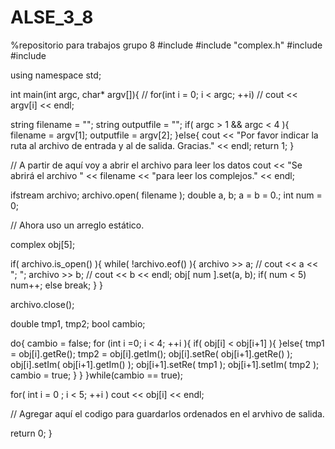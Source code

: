 # ALSE_3_8
%repositorio para trabajos grupo 8
#include <iostream>
#include "complex.h"
#include <string>
#include <fstream>

using namespace std;

int main(int argc, char* argv[]){
//  for(int i = 0; i < argc; ++i)
//    cout << argv[i] << endl;

  string filename = "";
  string outputfile = "";
  if( argc > 1 && argc < 4 ){
    filename = argv[1];
    outputfile = argv[2];
  }else{
    cout << "Por favor indicar la ruta al archivo de entrada y al de salida. Gracias." << endl;
    return 1;
  }

// A partir de aquí voy a abrir el archivo para leer los datos
  cout << "Se abrirá el archivo " << filename << "para leer los complejos." << endl;

  ifstream archivo;
  archivo.open( filename );
  double  a, b;
  a = b = 0.;
  int num = 0;

// Ahora uso un arreglo estático.

  complex obj[5];

  if( archivo.is_open() ){
    while( !archivo.eof() ){
       archivo >> a;
//       cout << a << "; ";
       archivo >> b;
//       cout << b << endl;
       obj[ num ].set(a, b);
       if( num < 5) 
         num++;
       else
         break;
    }
  }

  archivo.close(); 


  double tmp1, tmp2;
  bool cambio;

  do{
    cambio = false;
    for (int i =0; i < 4; ++i ){
      if( obj[i] < obj[i+1] ){
      }else{
        tmp1 = obj[i].getRe();
        tmp2 = obj[i].getIm();
        obj[i].setRe( obj[i+1].getRe() );
        obj[i].setIm( obj[i+1].getIm() );
        obj[i+1].setRe( tmp1 );
        obj[i+1].setIm( tmp2 );
        cambio = true;
      }
    }
  }while(cambio == true);

  for( int i = 0 ; i < 5; ++i )
    cout << obj[i] << endl;

// Agregar aquí el codigo para guardarlos ordenados en el arvhivo de salida.


  return 0;
}
